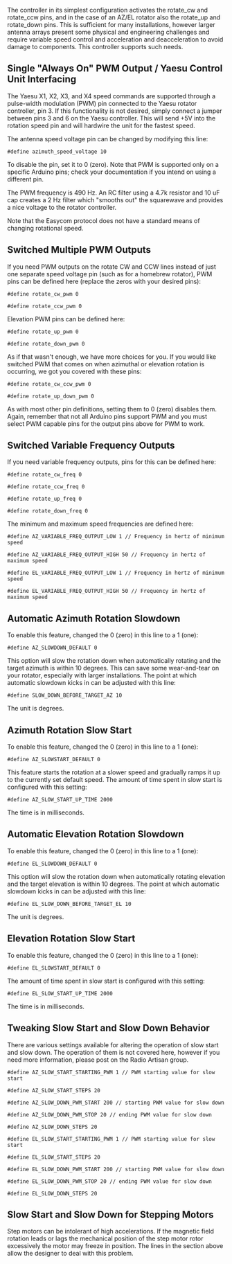 The controller in its simplest configuration activates the rotate_cw and rotate_ccw pins, and in the case of an AZ/EL rotator also the rotate_up and rotate_down pins.  This is sufficient for many installations, however larger antenna arrays present some physical and engineering challenges and require variable speed control and acceleration and deacceleration to avoid damage to components.  This controller supports such needs.

## Single "Always On" PWM Output / Yaesu Control Unit Interfacing

The Yaesu X1, X2, X3, and X4 speed commands are supported through a pulse-width modulation (PWM) pin connected to the Yaesu rotator controller, pin 3.  If this functionality is not desired, simply connect a jumper between pins 3 and 6 on the Yaesu controller.  This will send +5V into the rotation speed pin and will hardwire the unit for the fastest speed.

The antenna speed voltage pin can be changed by modifying this line:

`#define azimuth_speed_voltage 10`

To disable the pin, set it to 0 (zero).  Note that PWM is supported only on a specific Arduino pins; check your documentation if you intend on using a different pin.

The PWM frequency is 490 Hz.  An RC filter using a 4.7k resistor and 10 uF cap creates a 2 Hz filter which "smooths out" the squarewave and provides a nice voltage to the rotator controller.

Note that the Easycom protocol does not have a standard means of changing rotational speed.

## Switched Multiple PWM Outputs

If you need PWM outputs on the rotate CW and CCW lines instead of just one separate speed voltage pin (such as for a homebrew rotator), PWM pins can be defined here (replace the zeros with your desired pins):

`#define rotate_cw_pwm 0`

`#define rotate_ccw_pwm 0`

Elevation PWM pins can be defined here:

`#define rotate_up_pwm 0`

`#define rotate_down_pwm 0`

As if that wasn't enough, we have more choices for you.  If you would like switched PWM that comes on when azimuthal or elevation rotation is occurring, we got you covered with these pins:

`#define rotate_cw_ccw_pwm 0`

`#define rotate_up_down_pwm 0`

As with most other pin definitions, setting them to 0 (zero) disables them.  Again, remember that not all Arduino pins support PWM and you must select PWM capable pins for the output pins above for PWM to work.

## Switched Variable Frequency Outputs

If you need variable frequency outputs, pins for this can be defined here:

`#define rotate_cw_freq 0`

`#define rotate_ccw_freq 0`

`#define rotate_up_freq 0`

`#define rotate_down_freq 0`

The minimum and maximum speed frequencies are defined here:

`#define AZ_VARIABLE_FREQ_OUTPUT_LOW 1 // Frequency in hertz of minimum speed`

`#define AZ_VARIABLE_FREQ_OUTPUT_HIGH 50 // Frequency in hertz of maximum speed`

`#define EL_VARIABLE_FREQ_OUTPUT_LOW 1 // Frequency in hertz of minimum speed`

`#define EL_VARIABLE_FREQ_OUTPUT_HIGH 50 // Frequency in hertz of maximum speed`

## Automatic Azimuth Rotation Slowdown

To enable this feature, changed the 0 (zero) in this line to a 1 (one):

`#define AZ_SLOWDOWN_DEFAULT 0`

This option will slow the rotation down when automatically rotating and the target azimuth is within 10 degrees.  This can save some wear-and-tear on your rotator, especially with larger installations.  The point at which automatic slowdown kicks in can be adjusted with this line:

`#define SLOW_DOWN_BEFORE_TARGET_AZ 10`

The unit is degrees.

## Azimuth Rotation Slow Start

To enable this feature, changed the 0 (zero) in this line to a 1 (one):

`#define AZ_SLOWSTART_DEFAULT 0`

This feature starts the rotation at a slower speed and gradually ramps it up to the currently set default speed.  The amount of time spent in slow start is configured with this setting:

`#define AZ_SLOW_START_UP_TIME 2000`

The time is in milliseconds.

## Automatic Elevation Rotation Slowdown

To enable this feature, changed the 0 (zero) in this line to a 1 (one):

`#define EL_SLOWDOWN_DEFAULT 0`

This option will slow the rotation down when automatically rotating elevation and the target elevation is within 10 degrees.  The point at which automatic slowdown kicks in can be adjusted with this line:

`#define EL_SLOW_DOWN_BEFORE_TARGET_EL 10`

The unit is degrees.

## Elevation Rotation Slow Start

To enable this feature, changed the 0 (zero) in this line to a 1 (one):

`#define EL_SLOWSTART_DEFAULT 0`

The amount of time spent in slow start is configured with this setting:

`#define EL_SLOW_START_UP_TIME 2000`

The time is in milliseconds.

## Tweaking Slow Start and Slow Down Behavior

There are various settings available for altering the operation of slow start and slow down.  The operation of them is not covered here, however if you need more information, please post on the Radio Artisan group.

`#define AZ_SLOW_START_STARTING_PWM 1 // PWM starting value for slow start`

`#define AZ_SLOW_START_STEPS 20`

`#define AZ_SLOW_DOWN_PWM_START 200 // starting PWM value for slow down`

`#define AZ_SLOW_DOWN_PWM_STOP 20 // ending PWM value for slow down`

`#define AZ_SLOW_DOWN_STEPS 20`

`#define EL_SLOW_START_STARTING_PWM 1 // PWM starting value for slow start`

`#define EL_SLOW_START_STEPS 20`

`#define EL_SLOW_DOWN_PWM_START 200 // starting PWM value for slow down`

`#define EL_SLOW_DOWN_PWM_STOP 20 // ending PWM value for slow down`

`#define EL_SLOW_DOWN_STEPS 20`

## Slow Start and Slow Down for Stepping Motors

Step motors can be intolerant of high accelerations.  If the magnetic field rotation leads or lags the mechanical position of the step motor rotor excessively the motor may freeze in position. The lines in the section above allow the designer to deal with this problem.